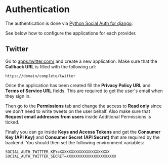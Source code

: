 # Authentication

The authentication is done via [Python Social Auth for django](https://github.com/python-social-auth/social-app-django).

See below how to configure the applications for each provider.


## Twitter

Go to [apps.twitter.com/](https://apps.twitter.com/) and create a new application. Make sure that the
**Callback URL** is filled with the following url:

    https://domain/complete/twitter

Once the application has been created fill the **Privacy Policy URL** and **Terms of Service URL** fields.
This are required to get the user's email when they sign in.

Then go to the **Permissions** tab and change the access to **Read only** since we don't need to write
tweets on the user behalf. Also make sure that **Request email addresses from users** inside Additional Permissions
is ticked.

Finally you can go inside **Keys and Access Tokens** and get the **Consumer Key (API Key)** and
**Consumer Secret (API Secret)** that are required by the backend. You should then set the following
environment variables:

    SOCIAL_AUTH_TWITTER_KEY=XXXXXXXXXXXXXXXXXXXXXX
    SOCIAL_AUTH_TWITTER_SECRET=XXXXXXXXXXXXXXXXXXXXXX

